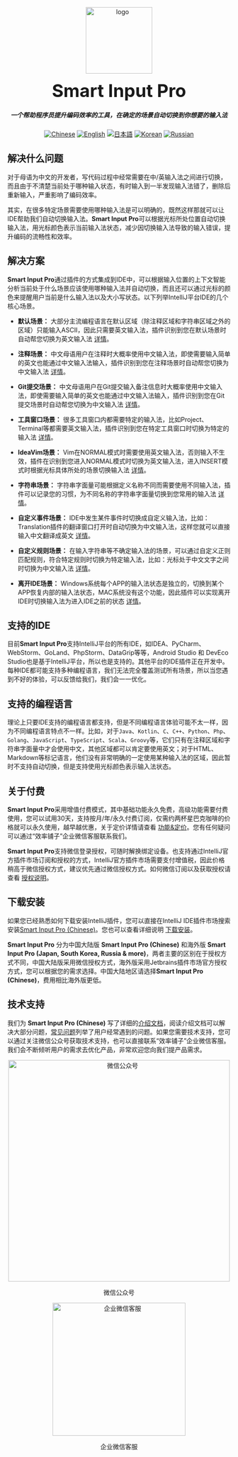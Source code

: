 <p align="center">
	<img alt="logo" src="https://smart-input.oss-cn-hangzhou.aliyuncs.com/logo/smartinputprologo.png" width="150" height="150">
</p>
<h1 align="center" style="margin: 10px 0 10px; font-weight: bold; font-size: 40px">Smart Input Pro​</h1>
<h5 align="center">一个帮助程序员提升编码效率的工具，在确定的场景自动切换到你想要的输入法</h5>

<div align="center">
	
  [![Chinese](https://img.shields.io/badge/语言-中文-blue)](https://github.com/xiaolvpuzi/SmartInputPro/blob/main/README_zh.md)
  [![English](https://img.shields.io/badge/Language-English-red)](https://github.com/xiaolvpuzi/SmartInputPro/blob/main/README.md)
  [![日本語](https://img.shields.io/badge/言語-日本語-green)](https://github.com/xiaolvpuzi/SmartInputPro/blob/main/README_ja.md)
  [![Korean](https://img.shields.io/badge/언어-한국어-purple)](https://github.com/xiaolvpuzi/SmartInputPro/blob/main/README_ko.md)
  [![Russian](https://img.shields.io/badge/Язык-Русский-orange)](https://github.com/xiaolvpuzi/SmartInputPro/blob/main/README_ru.md)
  
</div>


## 解决什么问题

对于母语为中文的开发者，写代码过程中经常需要在中/英输入法之间进行切换，而且由于不清楚当前处于哪种输入状态，有时输入到一半发现输入法错了，删除后重新输入，严重影响了编码效率。

其实，在很多特定场景需要使用哪种输入法是可以明确的，既然这样那就可以让IDE帮助我们自动切换输入法。**Smart Input Pro**可以根据光标所处位置自动切换输入法，用光标颜色表示当前输入法状态，减少因切换输入法导致的输入错误，提升编码的流畅性和效率。

## 解决方案

**Smart Input Pro**通过插件的方式集成到IDE中，可以根据输入位置的上下文智能分析当前处于什么场景应该使用哪种输入法并自动切换，而且还可以通过光标的颜色来提醒用户当前是什么输入法以及大小写状态。以下列举IntelliJ平台IDE的几个核心场景。

- **默认场景：** 大部分主流编程语言在默认区域（除注释区域和字符串区域之外的区域）只能输入ASCII，因此只需要英文输入法，插件识别到您在默认场景时自动帮您切换为英文输入法 [详情](https://xiaolvpuzi.cn/docs/smart-input-pro-doc.html#/scene/default)。

- **注释场景：** 中文母语用户在注释时大概率使用中文输入法，即使需要输入简单的英文也能通过中文输入法输入，插件识别到您在注释场景时自动帮您切换为中文输入法 [详情](https://xiaolvpuzi.cn/docs/smart-input-pro-doc.html#/scene/comment)。

- **Git提交场景：** 中文母语用户在Git提交输入备注信息时大概率使用中文输入法，即使需要输入简单的英文也能通过中文输入法输入，插件识别到您在Git提交场景时自动帮您切换为中文输入法 [详情](https://xiaolvpuzi.cn/docs/smart-input-pro-doc.html#/scene/commit)。

- **工具窗口场景：** 很多工具窗口内都需要特定的输入法，比如Project、Terminal等都需要英文输入法，插件识别到您在特定工具窗口时切换为特定的输入法 [详情](https://xiaolvpuzi.cn/docs/smart-input-pro-doc.html#/scene/toolwindow)。

- **IdeaVim场景：** Vim在NORMAL模式时需要使用英文输入法，否则输入不生效，插件在识别到您进入NORMAL模式时切换为英文输入法，进入INSERT模式时根据光标具体所处的场景切换输入法 [详情](https://xiaolvpuzi.cn/docs/smart-input-pro-doc.html#/scene/idea-vim)。

- **字符串场景：** 字符串字面量可能根据定义名称不同而需要使用不同输入法，插件可以记录您的习惯，为不同名称的字符串字面量切换到您常用的输入法 [详情](https://xiaolvpuzi.cn/docs/smart-input-pro-doc.html#/scene/string)。

- **自定义事件场景：** IDE中发生某件事件时切换成自定义输入法，比如：Translation插件的翻译窗口打开时自动切换为中文输入法，这样您就可以直接输入中文翻译成英文 [详情](https://xiaolvpuzi.cn/docs/smart-input-pro-doc.html#/scene/event)。

- **自定义规则场景：** 在输入字符串等不确定输入法的场景，可以通过自定义正则匹配规则，符合特定规则时切换为特定输入法，比如：光标处于中文文字之间时切换为中文输入法 [详情](https://xiaolvpuzi.cn/docs/smart-input-pro-doc.html#/scene/regular)。

- **离开IDE场景：** Windows系统每个APP的输入法状态是独立的，切换到某个APP恢复内部的输入法状态，MAC系统没有这个功能，因此插件可以实现离开IDE时切换输入法为进入IDE之前的状态 [详情](https://xiaolvpuzi.cn/docs/smart-input-pro-doc.html#/scene/leave)。

## 支持的IDE

目前**Smart Input Pro**支持IntelliJ平台的所有IDE，如IDEA、PyCharm、WebStorm、GoLand、PhpStorm、DataGrip等等，Android Studio 和 DevEco Studio也是基于IntelliJ平台，所以也是支持的。其他平台的IDE插件正在开发中。每种IDE都可能支持多种编程语言，我们无法完全覆盖测试所有场景，所以当您遇到不好的体验，可以反馈给我们，我们会一一优化。

## 支持的编程语言

理论上只要IDE支持的编程语言都支持，但是不同编程语言体验可能不太一样，因为不同编程语言特点不一样。比如，对于`Java`、`Kotlin`、`C`、`C++`、`Python`、`Php`、`Golang`、`JavaScript`、`TypeScript`、`Scala`、`Groovy`等，它们只有在注释区域和字符串字面量中才会使用中文，其他区域都可以肯定要使用英文；对于HTML、Markdown等标记语言，他们没有非常明确的一定使用某种输入法的区域，因此暂时不支持自动切换，但是支持使用光标颜色表示输入法状态。

## 关于付费

**Smart Input Pro**采用增值付费模式，其中基础功能永久免费，高级功能需要付费使用，您可以试用30天，支持按月/年/永久付费订阅，仅需约两杯星巴克咖啡的价格就可以永久使用，越早越优惠，关于定价详情请查看 [功能&定价](https://xiaolvpuzi.cn/docs/smart-input-pro-doc.html#/start/plans-pricing)。您有任何疑问可以通过“效率铺子”企业微信客服联系我们。

**Smart Input Pro**支持微信登录授权，可随时解换绑定设备。也支持通过IntelliJ官方插件市场订阅和授权的方式，IntelliJ官方插件市场需要支付增值税，因此价格稍高于微信授权方式，建议优先通过微信授权方式。如何微信订阅以及获取授权请查看 [授权说明](https://xiaolvpuzi.cn/docs/smart-input-pro-doc.html#/start/authorize)。

## 下载安装

如果您已经熟悉如何下载安装IntelliJ插件，您可以直接在IntelliJ IDE插件市场搜索安装[Smart Input Pro (Chinese)](https://plugins.jetbrains.com/plugin/25280)。您也可以查看详细说明 [下载安装](https://xiaolvpuzi.cn/docs/smart-input-pro-doc.html#/start/download)。

**Smart Input Pro** 分为中国大陆版 **Smart Input Pro (Chinese)** 和海外版 **Smart Input Pro (Japan, South Korea, Russia & more)**，两者主要的区别在于授权方式不同，中国大陆版采用微信授权方式，海外版采用Jetbrains插件市场官方授权方式，您可以根据您的需求选择。中国大陆地区请选择**Smart Input Pro (Chinese)**，费用相比海外版更低。

## 技术支持

我们为 **Smart Input Pro (Chinese)** 写了详细的[介绍文档](https://xiaolvpuzi.cn/docs/smart-input-pro-doc.html#?from=HomePage/)，阅读介绍文档可以解决大部分问题，[常见问题](https://xiaolvpuzi.cn/docs/smart-input-pro-doc.html#/other/problem)列举了用户经常遇到的问题。如果您需要技术支持，您可以通过关注微信公众号获取技术支持，也可以直接联系“效率铺子”企业微信客服。我们会不断倾听用户的需求去优化产品，非常欢迎您向我们提产品需求。

<p align="center">
	<img alt="微信公众号" src="https://smart-input.oss-cn-hangzhou.aliyuncs.com/picture/qrcode_wechat.png" width="500">
	<p align="center" style="font-size:14px">微信公众号</p>
</p>

<p align="center">
	<img alt="企业微信客服" src="https://smart-input.oss-cn-hangzhou.aliyuncs.com/picture/xiaoer_wechat.png" width="300">
	<p align="center" style="font-size:14px">企业微信客服</p>
</p>

